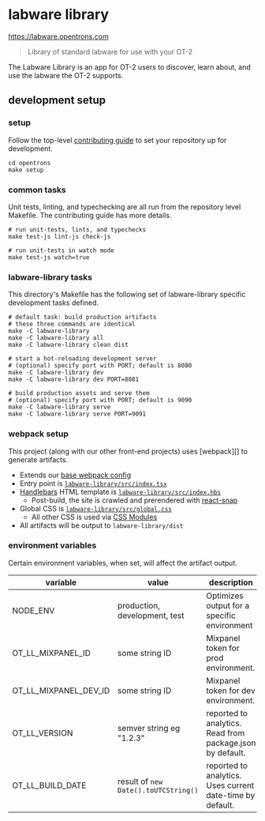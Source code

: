 # labware library

<https://labware.opentrons.com>

> Library of standard labware for use with your OT-2

The Labware Library is an app for OT-2 users to discover, learn about, and use the labware the OT-2 supports.

## development setup

### setup

Follow the top-level [contributing guide][contributing] to set your repository up for development.

```shell
cd opentrons
make setup
```

### common tasks

Unit tests, linting, and typechecking are all run from the repository level Makefile. The contributing guide has more details.

```shell
# run unit-tests, lints, and typechecks
make test-js lint-js check-js

# run unit-tests in watch mode
make test-js watch=true
```

[contributing]: ../CONTRIBUTING.md

### labware-library tasks

This directory's Makefile has the following set of labware-library specific development tasks defined.

```shell
# default task: build production artifacts
# these three commands are identical
make -C labware-library
make -C labware-library all
make -C labware-library clean dist

# start a hot-reloading development server
# (optional) specify port with PORT; default is 8080
make -C labware-library dev
make -C labware-library dev PORT=8081

# build production assets and serve them
# (optional) specify port with PORT; default is 9090
make -C labware-library serve
make -C labware-library serve PORT=9091
```

### webpack setup

This project (along with our other front-end projects) uses [webpack][] to generate artifacts.

- Extends our [base webpack config][base-config]
- Entry point is [`labware-library/src/index.tsx`][entry]
- [Handlebars][] HTML template is [`labware-library/src/index.hbs`][template]
  - Post-build, the site is crawled and prerendered with [react-snap][]
- Global CSS is [`labware-library/src/global.css`][global-style]
  - All other CSS is used via [CSS Modules][]
- All artifacts will be output to `labware-library/dist`

[handlebars]: https://handlebarsjs.com/
[css modules]: https://github.com/css-modules/css-modules
[react-snap]: https://github.com/stereobooster/react-snap
[base-config]: ../webpack-config
[entry]: ./src/index.js
[template]: ./src/index.hbs
[global-style]: ./src/global.css

### environment variables

Certain environment variables, when set, will affect the artifact output.

| variable              | value                                | description                                               |
| --------------------- | ------------------------------------ | --------------------------------------------------------- |
| NODE_ENV              | production, development, test        | Optimizes output for a specific environment               |
| OT_LL_MIXPANEL_ID     | some string ID                       | Mixpanel token for prod environment.                      |
| OT_LL_MIXPANEL_DEV_ID | some string ID                       | Mixpanel token for dev environment.                       |
| OT_LL_VERSION         | semver string eg "1.2.3"             | reported to analytics. Read from package.json by default. |
| OT_LL_BUILD_DATE      | result of `new Date().toUTCString()` | reported to analytics. Uses current date-time by default. |
